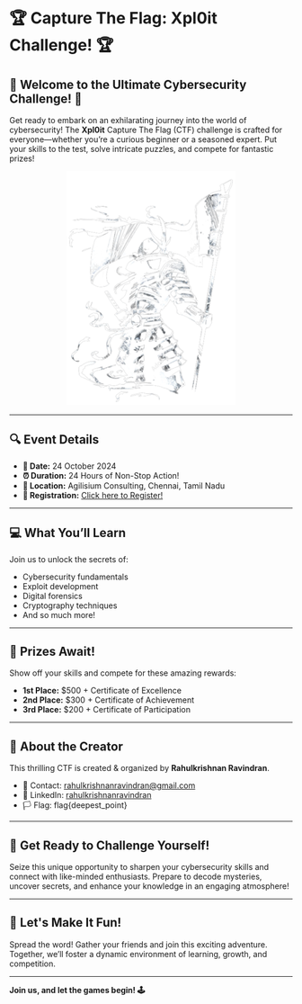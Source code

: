 # 🏆 Capture The Flag: Xpl0it Challenge! 🏆

## 🌟 Welcome to the Ultimate Cybersecurity Challenge! 🌟

Get ready to embark on an exhilarating journey into the world of cybersecurity! The **Xpl0it** Capture The Flag (CTF) challenge is crafted for everyone—whether you’re a curious beginner or a seasoned expert. Put your skills to the test, solve intricate puzzles, and compete for fantastic prizes!

<div style="text-align: center;">
    <img src="assets/samu.png" alt="CTF Poster">
</div>

---

## 🔍 Event Details

- **📅 Date:** 24 October 2024
- **⏰ Duration:** 24 Hours of Non-Stop Action!
- **📍 Location:** Agilisium Consulting, Chennai, Tamil Nadu
- **📝 Registration:** [Click here to Register!](#)

---

## 💻 What You’ll Learn

Join us to unlock the secrets of:

- Cybersecurity fundamentals
- Exploit development
- Digital forensics
- Cryptography techniques
- And so much more!

---

## 🥇 Prizes Await!

Show off your skills and compete for these amazing rewards:

- **1st Place:** $500 + Certificate of Excellence
- **2nd Place:** $300 + Certificate of Achievement
- **3rd Place:** $200 + Certificate of Participation

---

## 👤 About the Creator

This thrilling CTF is created & organized by **Rahulkrishnan Ravindran**.

- 📧 Contact: [rahulkrishnanravindran@gmail.com](mailto:rahulkrishnanravindran@gmail.com)
- 💼 LinkedIn: [rahulkrishnanravindran](https://www.linkedin.com/in/rahulkrishnan-ravindran-7892a7263/)
- 🏳️ Flag: flag{deepest_point}

---

## 🚀 Get Ready to Challenge Yourself!

Seize this unique opportunity to sharpen your cybersecurity skills and connect with like-minded enthusiasts. Prepare to decode mysteries, uncover secrets, and enhance your knowledge in an engaging atmosphere!

---

## 🎉 Let's Make It Fun!

Spread the word! Gather your friends and join this exciting adventure. Together, we’ll foster a dynamic environment of learning, growth, and competition.

---

**Join us, and let the games begin! 🕹️**
